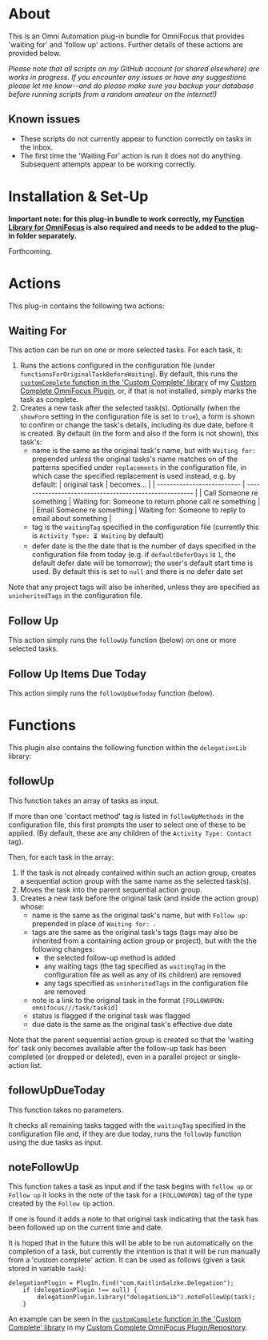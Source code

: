 # About

This is an Omni Automation plug-in bundle for OmniFocus that provides 'waiting for' and 'follow up' actions. Further details of these actions are provided below.

_Please note that all scripts on my GitHub account (or shared elsewhere) are works in progress. If you encounter any issues or have any suggestions please let me know--and do please make sure you backup your database before running scripts from a random amateur on the internet!)_

## Known issues 

* These scripts do not currently appear to function correctly on tasks in the inbox.
* The first time the 'Waiting For' action is run it does not do anything. Subsequent attempts appear to be working correctly.

# Installation & Set-Up

**Important note: for this plug-in bundle to work correctly, my [Function Library for OmniFocus](https://github.com/ksalzke/function-library-for-omnifocus) is also required and needs to be added to the plug-in folder separately.**

Forthcoming.

# Actions

This plug-in contains the following two actions:

## Waiting For
This action can be run on one or more selected tasks. For each task, it:

1. Runs the actions configured in the configuration file (under `functionsForOriginalTaskBeforeWaiting`). By default, this runs the [`customComplete` function in the 'Custom Complete' library](https://github.com/ksalzke/custom-complete-omnifocus-plugin/blob/master/Resources/customCompleteLib.js) of my [Custom Complete OmniFocus Plugin](https://github.com/ksalzke/custom-complete-omnifocus-plugin), or, if that is not installed, simply marks the task as complete.
2. Creates a new task after the selected task(s). Optionally (when the `showForm` setting in the configuration file is set to `true`), a form is shown to confirm or change the task's details, including its due date, before it is created. By default (in the form and also if the form is not shown), this task's:
   * name is the same as the original task's name, but with `Waiting for: ` prepended _unless_ the original tasks's name matches on of the patterns specified under `replacements` in the configuration file, in which case the specified replacement is used instead, e.g. by default:
      | original task              | becomes...                                             |
      | -------------------------- | ------------------------------------------------------ |
      | Call Someone re something  | Waiting for: Someone to return phone call re something |
      | Email Someone re something | Waiting for: Someone to reply to email about something |
   * tag is the `waitingTag` specified in the configuration file (currently this is `Activity Type: ⏳ Waiting` by default)
   * defer date is the the date that is the number of days specified in the configuration file from today (e.g. if `defaultDeferDays` is `1`, the default defer date will be tomorrow); the user's default start time is used. By default this is set to `null` and there is no defer date set

Note that any project tags will also be inherited, unless they are specified as `uninheritedTags` in the configuration file.

## Follow Up

This action simply runs the `followUp` function (below) on one or more selected tasks.

## Follow Up Items Due Today

This action simply runs the `followUpDueToday` function (below).

# Functions

This plugin also contains the following function within the `delegationLib` library:

## followUp

This function takes an array of tasks as input.

If more than one 'contact method' tag is listed in `followUpMethods` in the configuration file, this first prompts the user to select one of these to be applied. (By default, these are any children of the `Activity Type: Contact` tag).

Then, for each task in the array:
1. If the task is not already contained within such an action group, creates a sequential action group with the same name as the selected task(s).
2. Moves the task into the parent sequential action group.
3. Creates a new task before the original task (and inside the action group) whose: 
   * name is the same as the original task's name, but with  `Follow up: ` prepended in place of `Waiting for: `.
   * tags are the same as the original task's tags (tags may also be inherited from a containing action group or project), but with the the following changes:
      * the selected follow-up method is added 
      * any waiting tags (the tag specified as `waitingTag` in the configuration file as well as any of its children) are removed
      * any tags specified as `uninheritedTags` in the configuration file are removed
   * note is a link to the original task in the format `[FOLLOWUPON: omnifocus///task/taskid]`
   * status is flagged if the original task was flagged
   * due date is the same as the original task's effective due date

Note that the parent sequential action group is created so that the 'waiting for' task only becomes available after the follow-up task has been completed (or dropped or deleted), even in a parallel project or single-action list.

## followUpDueToday

This function takes no parameters.

It checks all remaining tasks tagged with the `waitingTag` specified in the configuration file and, if they are due today, runs the `followUp` function using the due tasks as input.

## noteFollowUp

This function takes a task as input and if the task begins with `follow up` or `Follow up` it looks in the note of the task for a `[FOLLOWUPON]` tag of the type created by the `Follow Up` action.

If one is found it adds a note to that original task indicating that the task has been followed up on the current time and date.

It is hoped that in the future this will be able to be run automatically on the completion of a task, but currently the intention is that it will be run manually from a 'custom complete' action. It can be used as follows (given a task stored in variable `task`):

```
delegationPlugin = PlugIn.find("com.KaitlinSalzke.Delegation");
	if (delegationPlugin !== null) {
		delegationPlugin.library("delegationLib").noteFollowUp(task);
	}
```

An example can be seen in the [`customComplete` function in the 'Custom Complete' library](https://github.com/ksalzke/custom-complete-omnifocus-plugin/blob/master/Resources/customCompleteLib.js) in my [Custom Complete OmniFocus Plugin/Repository](https://github.com/ksalzke/custom-complete-omnifocus-plugin).